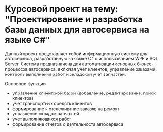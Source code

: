 # Курсовой проект на тему: "Проектирование и разработка базы данных для автосервиса на языке C#" 

Данный проект представляет собой информационную систему для автосервиса, разработанную на языке C# с использованием WPF и SQL Server.
Система предназначена для автоматизации основных бизнес-процессов автосервиса, включая учет клиентов, управление заказами, контроль выполнения работ и складской учет запчастей.

Основные функции
- управление клиентской базой (добавление, редактирование, поиск клиентов)
- учет транспортных средств клиентов
- формирование и отслеживание заказов на ремонт
- управление складом запчастей
- учет выполняющихся работ
- формирование отчетов о деятельности автосервиса
